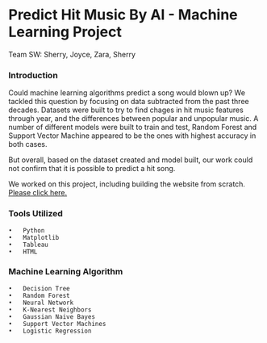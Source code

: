 # Predict Hit Music By AI - Machine Learning Project

Team SW: Sherry, Joyce, Zara, Sherry

### Introduction
Could machine learning algorithms predict a song would blown up? We tackled this question by focusing on data subtracted from the past three decades. Datasets were built to try to find chages in hit music features through year, and the differences between popular and unpopular music. A number of different models were built to train and test, Random Forest and Support Vector Machine appeared to be the ones with highest accuracy in both cases. 

But overall, based on the dataset created and model built, our work could not confirm that it is possible to predict a hit song.

We worked on this project, including building the website from scratch. [Please click here.](https://hyh-sherry.github.io/Project3_Website)

### Tools Utilized
    •	Python
    •	Matplotlib
    •	Tableau
    •	HTML

### Machine Learning Algorithm
    •	Decision Tree
    •	Random Forest
    •	Neural Network
    •	K-Nearest Neighbors
    •	Gaussian Naive Bayes
    •	Support Vector Machines
    •	Logistic Regression
